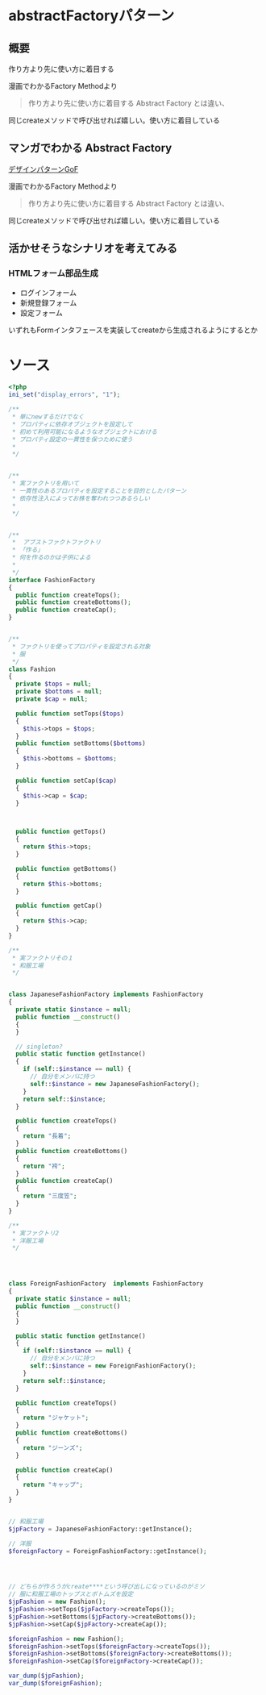 # abstractFactoryパターン

## 概要


作り方より先に使い方に着目する


漫画でわかるFactory Methodより

> 作り方より先に使い方に着目する Abstract Factory とは違い、

同じcreateメソッドで呼び出せれば嬉しい。使い方に着目している


## マンガでわかる Abstract Factory

[デザインパターン](https://qiita.com/tags/デザインパターン)[GoF](https://qiita.com/tags/gof)


漫画でわかるFactory Methodより

> 作り方より先に使い方に着目する Abstract Factory とは違い、

同じcreateメソッドで呼び出せれば嬉しい。使い方に着目している

## 活かせそうなシナリオを考えてみる

### HTMLフォーム部品生成

- ログインフォーム
- 新規登録フォーム
- 設定フォーム

いずれもFormインタフェースを実装してcreateから生成されるようにするとか





# ソース




```php
<?php
ini_set("display_errors", "1");

/**
 * 単にnewするだけでなく
 * プロパティに依存オブジェクトを設定して
 * 初めて利用可能になるようなオブジェクトにおける
 * プロパティ設定の一貫性を保つために使う
 * 
 */


/**
 * 実ファクトリを用いて
 * 一貫性のあるプロパティを設定することを目的としたパターン
 * 依存性注入によってお株を奪われつつあるらしい
 *
 */


/**
 *  アブストファクトファクトリ
 * 「作る」
 * 何を作るのかは子供による
 * 
 */
interface FashionFactory
{
  public function createTops();
  public function createBottoms();
  public function createCap();
}


/**
 * ファクトリを使ってプロパティを設定される対象
 * 服
 */
class Fashion
{
  private $tops = null;
  private $bottoms = null;
  private $cap = null;

  public function setTops($tops)
  {
    $this->tops = $tops;
  }
  public function setBottoms($bottoms)
  {
    $this->bottoms = $bottoms;
  }

  public function setCap($cap)
  {
    $this->cap = $cap;
  }



  public function getTops()
  {
    return $this->tops;
  }

  public function getBottoms()
  {
    return $this->bottoms;
  }

  public function getCap()
  {
    return $this->cap;
  }
}

/**
 * 実ファクトリその１
 * 和服工場
 */


class JapaneseFashionFactory implements FashionFactory
{
  private static $instance = null;
  public function __construct()
  {
  }

  // singleton?
  public static function getInstance()
  {
    if (self::$instance == null) {
      // 自分をメンバに持つ
      self::$instance = new JapaneseFashionFactory();
    }
    return self::$instance;
  }

  public function createTops()
  {
    return "長着";
  }
  public function createBottoms()
  {
    return "袴";
  }
  public function createCap()
  {
    return "三度笠";
  }
}

/**
 * 実ファクトリ2
 * 洋服工場
 */




class ForeignFashionFactory  implements FashionFactory
{
  private static $instance = null;
  public function __construct()
  {
  }

  public static function getInstance()
  {
    if (self::$instance == null) {
      // 自分をメンバに持つ
      self::$instance = new ForeignFashionFactory();
    }
    return self::$instance;
  }

  public function createTops()
  {
    return "ジャケット";
  }
  public function createBottoms()
  {
    return "ジーンズ";
  }

  public function createCap()
  {
    return "キャップ";
  }
}


// 和服工場
$jpFactory = JapaneseFashionFactory::getInstance();

// 洋服
$foreignFactory = ForeignFashionFactory::getInstance();




// どちらが作ろうがcreate****という呼び出しになっているのがミソ
// 服に和服工場のトップスとボトムズを設定
$jpFashion = new Fashion();
$jpFashion->setTops($jpFactory->createTops());
$jpFashion->setBottoms($jpFactory->createBottoms());
$jpFashion->setCap($jpFactory->createCap());

$foreignFashion = new Fashion();
$foreignFashion->setTops($foreignFactory->createTops());
$foreignFashion->setBottoms($foreignFactory->createBottoms());
$foreignFashion->setCap($foreignFactory->createCap());

var_dump($jpFashion);
var_dump($foreignFashion);

```

